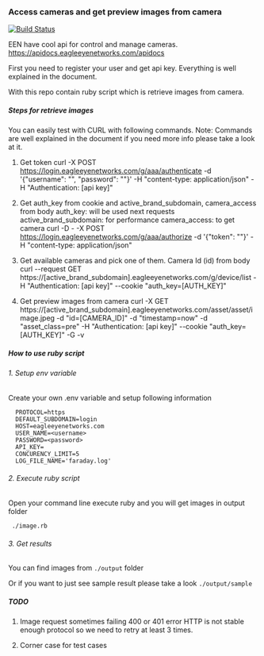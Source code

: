 ### Access cameras and get preview images from camera

[![Build Status](https://travis-ci.org/Zogoo/preview_images.png)](https://travis-ci.org/Zogoo/preview_images.png)

EEN have cool api for control and manage cameras.
https://apidocs.eagleeyenetworks.com/apidocs

First you need to register your user and get api key. Everything is well explained in the document.

With this repo contain ruby script which is retrieve images from camera.

##### Steps for retrieve images

You can easily test with CURL with following commands.
Note: Commands are well explained in the document if you need more info please take a look at it.

1. Get token
curl -X POST https://login.eagleeyenetworks.com/g/aaa/authenticate -d '{"username": "", "password": ""}' -H "content-type: application/json" -H "Authentication: [api key]"

2. Get auth_key from cookie and active_brand_subdomain, camera_access from body
auth_key: will be used next requests
active_brand_subdomain: for performance
camera_access: to get camera
curl -D - -X POST https://login.eagleeyenetworks.com/g/aaa/authorize -d '{"token": ""}' -H "content-type: application/json"

3. Get available cameras and pick one of them. Camera Id (id) from body
curl --request GET https://[active_brand_subdomain].eagleeyenetworks.com/g/device/list -H "Authentication: [api key]" --cookie "auth_key=[AUTH_KEY]"

4. Get preview images from camera
curl -X GET https://[active_brand_subdomain].eagleeyenetworks.com/asset/asset/image.jpeg -d "id=[CAMERA_ID]" -d "timestamp=now" -d "asset_class=pre" -H "Authentication: [api key]" --cookie "auth_key=[AUTH_KEY]" -G -v

##### How to use ruby script

###### 1. Setup env variable

Create your own .env variable and setup following information

```
  PROTOCOL=https
  DEFAULT_SUBDOMAIN=login
  HOST=eagleeyenetworks.com
  USER_NAME=<username>
  PASSWORD=<password>
  API_KEY=
  CONCURENCY_LIMIT=5
  LOG_FILE_NAME='faraday.log'
```

###### 2. Execute ruby script

Open your command line execute ruby and you will get images in output folder

```
 ./image.rb
```

###### 3. Get results

You can find images from `./output` folder

Or if you want to just see sample result please take a look `./output/sample`

##### TODO

1. Image request sometimes failing 400 or 401 error
HTTP is not stable enough protocol so we need to retry at least 3 times.

3. Corner case for test cases
